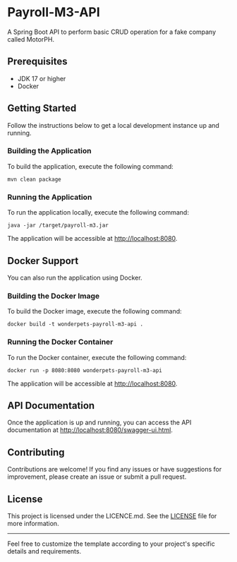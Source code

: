 # Payroll-M3-API

A Spring Boot API to perform basic CRUD operation for a fake company called MotorPH.

## Prerequisites

- JDK 17 or higher
- Docker

## Getting Started

Follow the instructions below to get a local development instance up and running.

### Building the Application

To build the application, execute the following command:

```shell
mvn clean package
```

### Running the Application

To run the application locally, execute the following command:

```shell
java -jar /target/payroll-m3.jar
```

The application will be accessible at [http://localhost:8080](http://localhost:8080).

## Docker Support

You can also run the application using Docker.

### Building the Docker Image

To build the Docker image, execute the following command:

```shell
docker build -t wonderpets-payroll-m3-api .
```

### Running the Docker Container

To run the Docker container, execute the following command:

```shell
docker run -p 8080:8080 wonderpets-payroll-m3-api
```

The application will be accessible at [http://localhost:8080](http://localhost:8080).

## API Documentation

Once the application is up and running, you can access the API documentation
at [http://localhost:8080/swagger-ui.html](http://localhost:8080/swagger-ui.html).

## Contributing

Contributions are welcome! If you find any issues or have suggestions for improvement, please create an issue or submit
a pull request.

## License

This project is licensed under the LICENCE.md. See the [LICENSE](LICENCE.md) file for more information.

---

Feel free to customize the template according to your project's specific details and requirements.